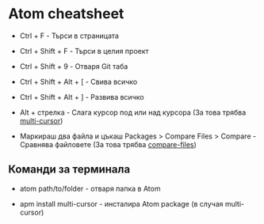 # Atom cheatsheet

- Ctrl + F - Търси в страницата
- Ctrl + Shift + F - Търси в целия проект
- Ctrl + Shift + 9 - Отваря Git таба
- Ctrl + Shift + Alt + [ - Свива всичко
- Ctrl + Shift + Alt + ] - Развива всичко
- Alt + стрелка - Слага курсор под или над курсора (За това трябва [multi-cursor](https://atom.io/packages/multi-cursor))

- Маркираш два файла и цъкаш Packages > Compare Files > Compare - Сравнява файловете (За това трябва [compare-files](https://atom.io/packages/compare-files))

## Команди за терминала

- atom path/to/folder - отваря папка в Atom

- apm install multi-cursor - инсталира Atom package (в случая multi-cursor)
